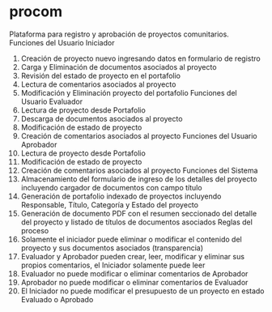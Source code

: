 # procom
Plataforma para registro y aprobación de proyectos comunitarios.
Funciones del Usuario Iniciador
1.	Creación de proyecto nuevo ingresando datos en formulario de registro
2.	Carga y Eliminación de documentos asociados al proyecto
3.	Revisión del estado de proyecto en el portafolio
4.	Lectura de comentarios asociados al proyecto
5.	Modificación y Eliminación proyecto del portafolio
Funciones del Usuario Evaluador
1.	Lectura de proyecto desde Portafolio
2.	Descarga de documentos asociados al proyecto
3.	Modificación de estado de proyecto
4.	Creación de comentarios asociados al proyecto
Funciones del Usuario Aprobador
1.	Lectura de proyecto desde Portafolio
2.	Modificación de estado de proyecto
3.	Creación de comentarios asociados al proyecto
Funciones del Sistema
1.	Almacenamiento del formulario de ingreso de los detalles del proyecto incluyendo cargador de documentos con campo título
2.	Generación de portafolio indexado de proyectos incluyendo Responsable, Título, Categoría y Estado del proyecto
3.	Generación de documento PDF con el resumen seccionado del detalle del proyecto y listado de títulos de documentos asociados
Reglas del proceso
1.	Solamente el iniciador puede eliminar o modificar el contenido del proyecto y sus documentos asociados (transparencia)
2.	Evaluador y Aprobador pueden crear, leer, modificar y eliminar sus propios comentarios, el Iniciador solamente puede leer
3.	Evaluador no puede modificar o eliminar comentarios de Aprobador
4.	Aprobador no puede modificar o eliminar comentarios de Evaluador
5.	El Iniciador no puede modificar el presupuesto de un proyecto en estado Evaluado o Aprobado

